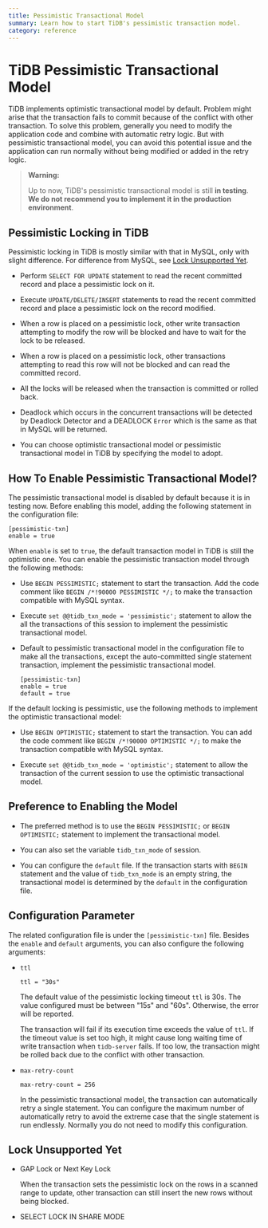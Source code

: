 ```yaml
---
title: Pessimistic Transactional Model
summary: Learn how to start TiDB's pessimistic transaction model.
category: reference
---
```


# TiDB Pessimistic Transactional Model

TiDB implements optimistic transactional model by default. Problem might arise that the transaction fails to commit because of the conflict with other transaction. To solve this problem, generally you need to modify the application code and combine with automatic retry logic. But with pessimistic transactional model, you can avoid this potential issue and the application can run normally without being modified or added in the retry logic.


> **Warning:**
>
> Up to now, TiDB's pessimistic transactional model is still **in testing**. **We do not recommend you to implement it in the production environment**.

## Pessimistic Locking in TiDB

Pessimistic locking in TiDB is mostly similar with that in MySQL, only with slight difference. For difference from MySQL, see [Lock Unsupported Yet](#Lock-Unsupported-Yet).


- Perform `SELECT FOR UPDATE` statement to read the recent committed record and place a pessimistic lock on it.

- Execute `UPDATE/DELETE/INSERT` statements to read the recent committed record and place a pessimistic lock on the record modified.

- When a row is placed on a pessimistic lock, other write transaction attempting to modify the row will be blocked and have to wait for the lock to be released.

- When a row is placed on a pessimistic lock, other transactions attempting to read this row will not be blocked and can read the committed record.

- All the locks will be released when the transaction is committed or rolled back.

- Deadlock which occurs in the concurrent transactions will be detected by Deadlock Detector and a DEADLOCK `Error` which is the same as that in MySQL will be returned.

- You can choose optimistic transactional model or pessimistic transactional model in TiDB by specifying the model to adopt.

## How To Enable Pessimistic Transactional Model?

The pessimistic transactional model is disabled by default because it is in testing now. Before enabling this model, adding the following statement in the configuration file:

```
[pessimistic-txn]
enable = true
```

When `enable` is set to `true`, the default transaction model in TiDB is still the optimistic one. You can enable the pessimistic transaction model through the following methods:

- Use `BEGIN PESSIMISTIC;` statement to start the transaction. Add the code comment like `BEGIN /*!90000 PESSIMISTIC */;` to make the transaction compatible with MySQL syntax.

- Execute `set @@tidb_txn_mode = 'pessimistic';` statement to allow the all the transactions of this session to implement the pessimistic transactional model.

- Default to pessimistic transactional model in the configuration file to make all the transactions, except the auto-committed single statement transaction, implement the pessimistic transactional model.

    ```
    [pessimistic-txn]
    enable = true
    default = true
    ```

If the default locking is pessimistic, use the following methods to implement the optimistic transactional model:

- Use `BEGIN OPTIMISTIC;` statement to start the transaction. You can add the code comment like `BEGIN /*!90000 OPTIMISTIC */;` to make the transaction compatible with MySQL syntax.

- Execute `set @@tidb_txn_mode = 'optimistic';` statement to allow the transaction of the current session to use the optimistic transactional model.

## Preference to Enabling the Model

- The preferred method is to use the `BEGIN PESSIMISTIC;` or `BEGIN OPTIMISTIC;` statement to implement the transactional model.

- You can also set the variable `tidb_txn_mode` of session.

- You can configure the `default` file. If the transaction starts with `BEGIN` statement and the value of `tidb_txn_mode` is an empty string, the transactional model is determined by the `default` in the configuration file.

## Configuration Parameter

The related configuration file is under the `[pessimistic-txn]` file. Besides the `enable` and `default` arguments, you can also configure the following arguments:

- `ttl`

    ```
    ttl = "30s"
    ```

    The default value of the pessimistic locking timeout `ttl` is 30s. The value configured must be between "15s" and "60s". Otherwise, the error will be reported.

    The transaction will fail if its execution time exceeds the value of `ttl`. If the timeout value is set too high, it might cause long waiting time of write transaction when `tidb-server` fails. If too low, the transaction might be rolled back due to the conflict with other transaction.

- `max-retry-count`

    ```
    max-retry-count = 256
    ```

    In the pessimistic transactional model, the transaction can automatically retry a single statement. You can configure the maximum number of automatically retry to avoid the extreme case that the single statement is run endlessly. Normally you do not need to modify this configuration.


## Lock Unsupported Yet

- GAP Lock or Next Key Lock

  When the transaction sets the pessimistic lock on the rows in a scanned range to update, other transaction can still insert the new rows without being blocked.

- SELECT LOCK IN SHARE MODE